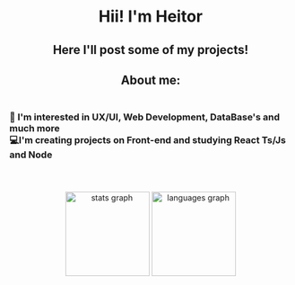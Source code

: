 <h1 align="center">Hii! I'm Heitor</h1>

###

<h2 align="center">Here I'll post some of my projects!</h4>

###

<h2 align="center">About me:</h2>

###

<h3 align="left"><br>📒 I'm interested in UX/UI, Web Development, DataBase's and much more<br> 💻I'm creating projects on Front-end and studying React Ts/Js and Node </h3> <br> 

###

<div align="center">
  <img src="https://github-readme-stats.vercel.app/api?username=Kimeduuu&hide_title=false&hide_rank=false&show_icons=true&include_all_commits=true&count_private=true&disable_animations=false&theme=dark&locale=en&hide_border=false&order=1" height="150" alt="stats graph"  />
  <img src="https://github-readme-stats.vercel.app/api/top-langs?username=Kimeduuu&locale=en&hide_title=false&layout=compact&card_width=320&langs_count=5&theme=dark&hide_border=false&order=2" height="150" alt="languages graph"  />
 
</div>

###
